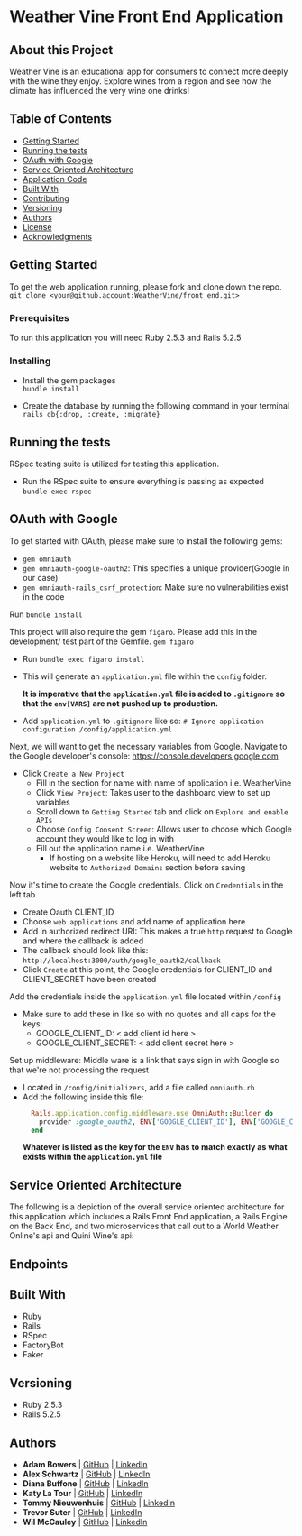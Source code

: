 # Weather Vine Front End Application

## About this Project
Weather Vine is an educational app for consumers to connect more deeply with the wine they enjoy. Explore wines from a region and see how the climate has influenced the very wine one drinks!   

## Table of Contents

  - [Getting Started](#getting-started)
  - [Running the tests](#running-the-tests)
  - [OAuth with Google](#oauth-with-google)
  - [Service Oriented Architecture](#service-oriented-architecture)
  - [Application Code](#application-code)
  - [Built With](#built-with)
  - [Contributing](#contributing)
  - [Versioning](#versioning)
  - [Authors](#authors)
  - [License](#license)
  - [Acknowledgments](#acknowledgments)

## Getting Started

To get the web application running, please fork and clone down the repo.
`git clone <your@github.account:WeatherVine/front_end.git>`

### Prerequisites

To run this application you will need Ruby 2.5.3 and Rails 5.2.5

### Installing

- Install the gem packages  
`bundle install`

- Create the database by running the following command in your terminal
`rails db{:drop, :create, :migrate}`

## Running the tests
RSpec testing suite is utilized for testing this application.
- Run the RSpec suite to ensure everything is passing as expected  
`bundle exec rspec`

## OAuth with Google
To get started with OAuth, please make sure to install the following gems:
  - `gem omniauth`
  - `gem omniauth-google-oauth2`: This specifies a unique provider(Google in our case)
  - `gem omniauth-rails_csrf_protection`: Make sure no vulnerabilities exist in the code

Run `bundle install`

This project will also require the gem `figaro`. Please add this in the development/ test part of the Gemfile.
  `gem figaro`

  - Run `bundle exec figaro install `
  - This will generate an `application.yml` file within the `config` folder.

    **It is imperative that the `application.yml` file is added to `.gitignore` so that the `env[VARS]` are not pushed up to production.**

  - Add `application.yml` to `.gitignore` like so:
  `# Ignore application configuration
  /config/application.yml`

Next, we will want to get the necessary variables from Google. Navigate to the Google developer's console: https://console.developers.google.com

- Click `Create a New Project`
  - Fill in the section for name with name of application i.e. WeatherVine
  - Click `View Project`: Takes user to the dashboard view to set up variables
  - Scroll down to `Getting Started` tab and click on `Explore and enable APIs`
  - Choose `Config Consent Screen`: Allows user to choose which Google account they would like to log in with
  - Fill out the application name i.e. WeatherVine
    - If hosting on a website like Heroku, will need to add Heroku website to `Authorized Domains` section before saving

Now it's time to create the Google credentials. Click on `Credentials` in the left tab
 - Create Oauth CLIENT_ID
  - Choose `web applications` and add name of application here
  - Add in authorized redirect URI: This makes a true `http` request to Google and where the callback is added
  - The callback should look like this:
  `http://localhost:3000/auth/google_oauth2/callback`
  - Click `Create` at this point, the Google credentials for CLIENT_ID and CLIENT_SECRET have been created

Add the credentials inside the `application.yml` file located within `/config`
  - Make sure to add these in like so with no quotes and all caps for the keys:
      - GOOGLE_CLIENT_ID: < add client id here >
      - GOOGLE_CLIENT_SECRET: < add client secret here >

Set up middleware: Middle ware is a link that says sign in with Google so that we're not processing the request
 - Located in `/config/initializers`, add a file called `omniauth.rb`
  - Add the following inside this file:
    ```ruby
      Rails.application.config.middleware.use OmniAuth::Builder do
        provider :google_oauth2, ENV['GOOGLE_CLIENT_ID'], ENV['GOOGLE_CLIENT_SECRET'], :skip_jwt=>true
      end
    ```
    **Whatever is listed as the key for the `ENV` has to match exactly as what exists within the `application.yml` file**

## Service Oriented Architecture
The following is a depiction of the overall service oriented architecture for this application which includes a Rails Front End application, a Rails Engine on the Back End, and two microservices that call out to a World Weather Online's api and Quini Wine's api:

## Endpoints

## Built With
- Ruby
- Rails
- RSpec
- FactoryBot
- Faker


## Versioning
- Ruby 2.5.3
- Rails 5.2.5

## Authors
- **Adam Bowers**
| [GitHub](https://github.com/Pragmaticpraxis37) |
  [LinkedIn](https://www.linkedin.com/in/adam-bowers-06a871209/)
- **Alex Schwartz**
| [GitHub](https://github.com/aschwartz1) |
  [LinkedIn](https://www.linkedin.com/in/alex-s-77659758/)
- **Diana Buffone**
| [GitHub](https://github.com/Diana20920) |
  [LinkedIn](https://www.linkedin.com/in/dianabuffone/)
- **Katy La Tour**
| [GitHub](https://github.com/klatour324) |
  [LinkedIn](https://www.linkedin.com/in/klatour324/)
- **Tommy Nieuwenhuis**
|  [GitHub](https://github.com/tsnieuwen) |
    [LinkedIn](https://www.linkedin.com/in/thomasnieuwenhuis/)
- **Trevor Suter**
|    [GitHub](https://github.com/trevorsuter) |
    [LinkedIn](https://www.linkedin.com/in/trevor-suter-216207203/)
- **Wil McCauley**
|    [GitHub](https://github.com/wil-mcc) |
    [LinkedIn](https://www.linkedin.com/in/wil-mccauley/)
